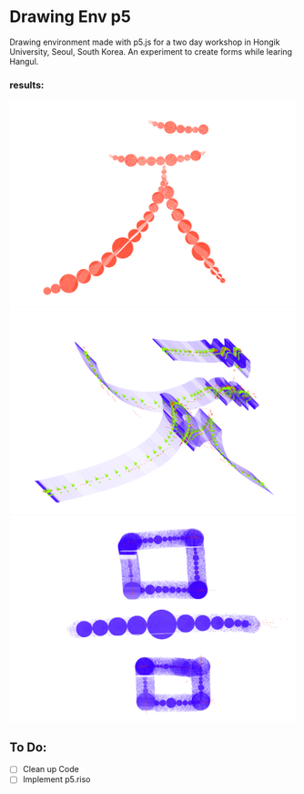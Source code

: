 # Drawing Env p5

Drawing environment made with p5.js for a two day workshop in Hongik University, Seoul, South Korea. An experiment to create forms while learing Hangul.

### results:

![](result1.png)
![](result2.png)
![](result3.png)

## To Do:

- [ ] Clean up Code
- [ ] Implement p5.riso
